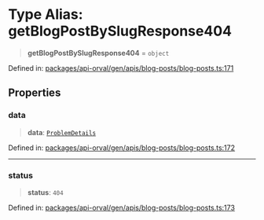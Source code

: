 # Type Alias: getBlogPostBySlugResponse404

> **getBlogPostBySlugResponse404** = `object`

Defined in: [packages/api-orval/gen/apis/blog-posts/blog-posts.ts:171](https://github.com/the-inconvenience-store/mono-example/blob/a3e1f4667d455f254c4a536af743fc2dff215781/packages/api-orval/gen/apis/blog-posts/blog-posts.ts#L171)

## Properties

### data

> **data**: [`ProblemDetails`](../interfaces/ProblemDetails.md)

Defined in: [packages/api-orval/gen/apis/blog-posts/blog-posts.ts:172](https://github.com/the-inconvenience-store/mono-example/blob/a3e1f4667d455f254c4a536af743fc2dff215781/packages/api-orval/gen/apis/blog-posts/blog-posts.ts#L172)

***

### status

> **status**: `404`

Defined in: [packages/api-orval/gen/apis/blog-posts/blog-posts.ts:173](https://github.com/the-inconvenience-store/mono-example/blob/a3e1f4667d455f254c4a536af743fc2dff215781/packages/api-orval/gen/apis/blog-posts/blog-posts.ts#L173)
